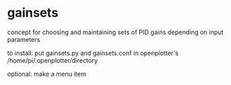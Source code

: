 # gainsets
concept for choosing and maintaining sets of PID gains depending on input parameters

to install: put gainsets.py and gainsets.conf in openplotter's /home/pi/.openplotter/directory

optional: make a menu item
